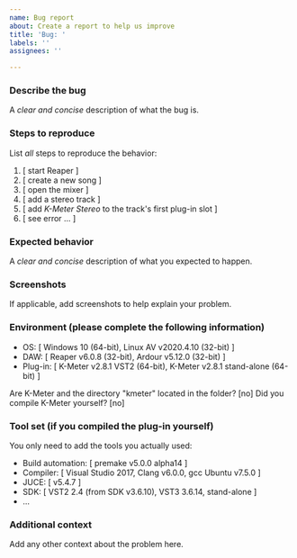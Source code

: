 ```yaml
---
name: Bug report
about: Create a report to help us improve
title: 'Bug: '
labels: ''
assignees: ''

---
```


### Describe the bug

A *clear and concise* description of what the bug is.


### Steps to reproduce

List *all* steps to reproduce the behavior:

1. [ start Reaper ]
2. [ create a new song ]
3. [ open the mixer ]
4. [ add a stereo track ]
5. [ add *K-Meter Stereo* to the track's first plug-in slot ]
6. [ see error ... ]


### Expected behavior

A *clear and concise* description of what you expected to happen.


### Screenshots

If applicable, add screenshots to help explain your problem.


### Environment (please complete the following information)

 - OS: [ Windows 10 (64-bit), Linux AV v2020.4.10 (32-bit) ]
 - DAW: [ Reaper v6.0.8 (32-bit), Ardour v5.12.0 (32-bit) ]
 - Plug-in: [ K-Meter v2.8.1 VST2 (64-bit), K-Meter v2.8.1 stand-alone (64-bit) ]

Are K-Meter and the directory "kmeter" located in the folder? [no]
Did you compile K-Meter yourself? [no]


### Tool set (if you compiled the plug-in yourself)

You only need to add the tools you actually used:

- Build automation: [ premake v5.0.0 alpha14 ]
- Compiler: [ Visual Studio 2017, Clang v6.0.0, gcc Ubuntu v7.5.0 ]
- JUCE: [ v5.4.7 ]
- SDK: [ VST2 2.4 (from SDK v3.6.10), VST3 3.6.14, stand-alone ]
- ...


### Additional context

Add any other context about the problem here.
